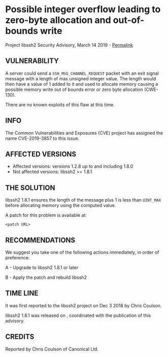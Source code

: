 Possible integer overflow leading to zero-byte allocation and out-of-bounds write
=================================================================================

Project libssh2 Security Advisory, March 14 2019 -
[Permalink](https://www.libssh2.org/CVE-2019-3857.html)

VULNERABILITY
-------------

A server could send a `SSH_MSG_CHANNEL_REQUEST` packet with an exit signal
message with a length of max unsigned integer value. The length would then
have a value of 1 added to it and used to allocate memory causing a possible
memory write out of bounds error or zero byte allocation (CWE-130).


There are no known exploits of this flaw at this time.

INFO
----

The Common Vulnerabilities and Exposures (CVE) project has assigned the name
CVE-2019-3857 to this issue.

AFFECTED VERSIONS
-----------------

- Affected versions: versions 1.2.8 up to and including 1.8.0
- Not affected versions: libssh2 >= 1.8.1

THE SOLUTION
------------

libssh2 1.8.1 ensures the length of the message plus 1 is less than `UINT_MAX`
before allocating memory using the computed value.


A patch for this problem is available at:

    <patch URL>

RECOMMENDATIONS
---------------

We suggest you take one of the following actions immediately, in order of
preference:

A - Upgrade to libssh2 1.8.1 or later

B - Apply the patch and rebuild libssh2

TIME LINE
---------

It was first reported to the libssh2 project on Dec 3 2018 by Chris Coulson.

libssh2 1.8.1 was released on <date>, coordinated with the
publication of this advisory.

CREDITS
-------

Reported by Chris Coulson of Canonical Ltd.
